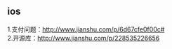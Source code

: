 ## ios

 1.支付问题：http://www.jianshu.com/p/6d67cfe0f00c#  </br>
 2.开源库：http://www.jianshu.com/p/228535226656
